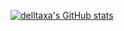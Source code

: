 
[![delltaxa's GitHub stats](https://github-readme-stats.vercel.app/api?username=delltaxa)](https://github.com/delltaxa/read-me)
